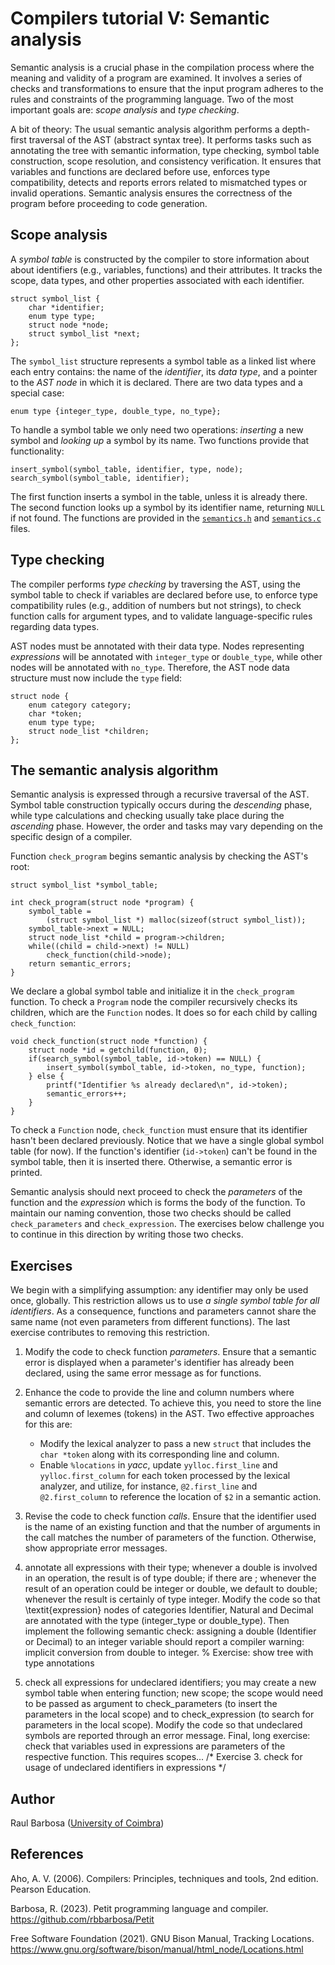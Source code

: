 # Compilers tutorial V: Semantic analysis

Semantic analysis is a crucial phase in the compilation process where the meaning and validity of a program are examined. It involves a series of checks and transformations to ensure that the input program adheres to the rules and constraints of the programming language. Two of the most important goals are: _scope analysis_ and _type checking_.

A bit of theory: The usual semantic analysis algorithm performs a depth-first traversal of the AST (abstract syntax tree). It performs tasks such as annotating the tree with semantic information, type checking, symbol table construction, scope resolution, and consistency verification. It ensures that variables and functions are declared before use, enforces type compatibility, detects and reports errors related to mismatched types or invalid operations. Semantic analysis ensures the correctness of the program before proceeding to code generation.

## Scope analysis

A _symbol table_ is constructed by the compiler to store information about about identifiers (e.g., variables, functions) and their attributes. It tracks the scope, data types, and other properties associated with each identifier.

    struct symbol_list {
    	char *identifier;
    	enum type type;
    	struct node *node;
    	struct symbol_list *next;
    };

The ``symbol_list`` structure represents a symbol table as a linked list where each entry contains: the name of the _identifier_, its _data type_, and a pointer to the _AST node_ in which it is declared. There are two data types and a special case:

    enum type {integer_type, double_type, no_type};

To handle a symbol table we only need two operations: _inserting_ a new symbol and _looking up_ a symbol by its name. Two functions provide that functionality:

    insert_symbol(symbol_table, identifier, type, node);
    search_symbol(symbol_table, identifier);

The first function inserts a symbol in the table, unless it is already there. The second function looks up a symbol by its identifier name, returning ``NULL`` if not found. The functions are provided in the [``semantics.h``](https://github.com/rbbarbosa/Petit/blob/main/tutorial/p5_source/semantics.h) and [``semantics.c``](https://github.com/rbbarbosa/Petit/blob/main/tutorial/p5_source/semantics.c) files.

## Type checking

The compiler performs _type checking_ by traversing the AST, using the symbol table to check if variables are declared before use, to enforce type compatibility rules (e.g., addition of numbers but not strings), to check function calls for argument types, and to validate language-specific rules regarding data types.

AST nodes must be annotated with their data type. Nodes representing _expressions_ will be annotated with ``integer_type`` or ``double_type``, while other nodes will be annotated with ``no_type``. Therefore, the AST node data structure must now include the ``type`` field:

    struct node {
        enum category category;
        char *token;
        enum type type;
        struct node_list *children;
    };

## The semantic analysis algorithm

Semantic analysis is expressed through a recursive traversal of the AST. Symbol table construction typically occurs during the _descending_ phase, while type calculations and checking usually take place during the _ascending_ phase. However, the order and tasks may vary depending on the specific design of a compiler.

Function ``check_program`` begins semantic analysis by checking the AST's root:

    struct symbol_list *symbol_table;

    int check_program(struct node *program) {
        symbol_table =
            (struct symbol_list *) malloc(sizeof(struct symbol_list));
        symbol_table->next = NULL;
        struct node_list *child = program->children;
        while((child = child->next) != NULL)
            check_function(child->node);
        return semantic_errors;
    }

We declare a global symbol table and initialize it in the ``check_program`` function. To check a ``Program`` node the compiler recursively checks its children, which are the ``Function`` nodes. It does so for each child by calling ``check_function``:

    void check_function(struct node *function) {
        struct node *id = getchild(function, 0);
        if(search_symbol(symbol_table, id->token) == NULL) {
            insert_symbol(symbol_table, id->token, no_type, function);
        } else {
            printf("Identifier %s already declared\n", id->token);
            semantic_errors++;
        }
    }

To check a ``Function`` node, ``check_function`` must ensure that its identifier hasn't been declared previously. Notice that we have a single global symbol table (for now). If the function's identifier (``id->token``) can't be found in the symbol table, then it is inserted there. Otherwise, a semantic error is printed.

Semantic analysis should next proceed to check the _parameters_ of the function and the _expression_ which is forms the body of the function. To maintain our naming convention, those two checks should be called ``check_parameters`` and ``check_expression``. The exercises below challenge you to continue in this direction by writing those two checks.

## Exercises

We begin with a simplifying assumption: any identifier may only be used once, globally. This restriction allows us to use _a single symbol table for all identifiers_. As a consequence, functions and parameters cannot share the same name (not even parameters from different functions). The last exercise contributes to removing this restriction.

1. Modify the code to check function _parameters_. Ensure that a semantic error is displayed when a parameter's identifier has already been declared, using the same error message as for functions.

2. Enhance the code to provide the line and column numbers where semantic errors are detected. To achieve this, you need to store the line and column of lexemes (tokens) in the AST. Two effective approaches for this are:
    * Modify the lexical analyzer to pass a new ``struct`` that includes the ``char *token`` along with its corresponding line and column.
    * Enable ``%locations`` in _yacc_, update ``yylloc.first_line`` and ``yylloc.first_column`` for each token processed by the lexical analyzer, and utilize, for instance, ``@2.first_line`` and ``@2.first_column`` to reference the location of ``$2`` in a semantic action.

3. Revise the code to check function _calls_. Ensure that the identifier used is the name of an existing function and that the number of arguments in the call matches the number of parameters of the function. Otherwise, show appropriate error messages.

4. annotate all expressions with their type; whenever a double is involved in an operation, the result is of type double; if there are ; whenever the result of an operation could be integer or double, we default to double; whenever the result is certainly of type integer. Modify the code so that \textit{expression} nodes of categories Identifier, Natural and Decimal are annotated with the type (integer\_type or double\_type). Then implement the following semantic check: assigning a double (Identifier or Decimal) to an integer variable should report a compiler warning: implicit conversion from double to integer. % Exercise: show tree with type annotations

5. check all expressions for undeclared identifiers; you may create a new symbol table when entering function; new scope; the scope would need to be passed as argument to check_parameters (to insert the parameters in the local scope) and to check_expression (to search for parameters in the local scope). Modify the code so that undeclared symbols are reported through an error message. Final, long exercise: check that variables used in expressions are parameters of the respective function. This requires scopes... /* Exercise 3. check for usage of undeclared identifiers in expressions */

## Author

Raul Barbosa ([University of Coimbra](https://apps.uc.pt/mypage/faculty/uc26844))

## References

Aho, A. V. (2006). Compilers: Principles, techniques and tools, 2nd edition. Pearson Education.

Barbosa, R. (2023). Petit programming language and compiler.  
https://github.com/rbbarbosa/Petit

Free Software Foundation (2021). GNU Bison Manual, Tracking Locations.
https://www.gnu.org/software/bison/manual/html_node/Locations.html